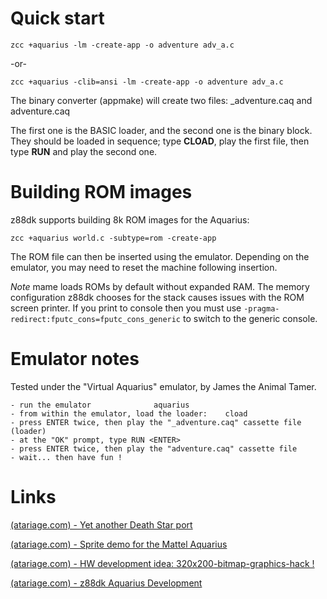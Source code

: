 
# Quick start

    zcc +aquarius -lm -create-app -o adventure adv_a.c

-or-

    zcc +aquarius -clib=ansi -lm -create-app -o adventure adv_a.c

The binary converter (appmake) will create two files: _adventure.caq and adventure.caq


The first one is the BASIC loader, and the second one is the binary block.
They should be loaded in sequence; type **CLOAD**, play the first file, then type **RUN** and play the second one.

# Building ROM images

z88dk supports building 8k ROM images for the Aquarius:

    zcc +aquarius world.c -subtype=rom -create-app

The ROM file can then be inserted using the emulator. Depending on the emulator, you may need to reset the machine following insertion.

_Note_ mame loads ROMs by default without expanded RAM. The memory configuration z88dk chooses for the stack causes issues with the ROM screen printer. If you print to console then you must use `-pragma-redirect:fputc_cons=fputc_cons_generic` to switch to the generic console.

# Emulator notes

Tested under the "Virtual Aquarius" emulator, by James the Animal Tamer.

	- run the emulator				aquarius
	- from within the emulator, load the loader:	cload
	- press ENTER twice, then play the "_adventure.caq" cassette file (loader)
	- at the "OK" prompt, type RUN <ENTER>
	- press ENTER twice, then play the "adventure.caq" cassette file
	- wait... then have fun !

# Links
[(atariage.com) - Yet another Death Star port](http://atariage.com/forums/topic/173559-intellivision-homebrew-istar-wip/)

[(atariage.com) - Sprite demo for the Mattel Aquarius](http://www.atariage.com/forums/topic/173909-aquarius-sprite-demo-complied-using-the-z88dk-devkit/)

[(atariage.com) - HW development idea: 320x200-bitmap-graphics-hack !](http://atariage.com/forums/topic/233221-aquarius-320x200-bitmap-graphics-hack/)

[(atariage.com) - z88dk Aquarius Development](http://atariage.com/forums/topic/220410-aquarius-z88dk-aquarius-development/)